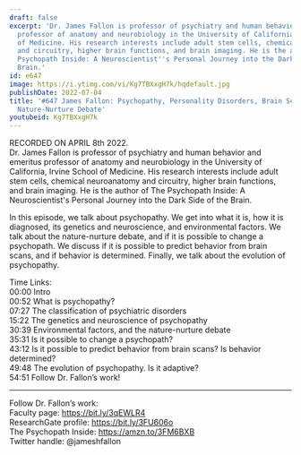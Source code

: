 ```yaml
---
draft: false
excerpt: 'Dr. James Fallon is professor of psychiatry and human behavior and emeritus
  professor of anatomy and neurobiology in the University of California, Irvine School
  of Medicine. His research interests include adult stem cells, chemical neuroanatomy
  and circuitry, higher brain functions, and brain imaging. He is the author of The
  Psychopath Inside: A Neuroscientist''s Personal Journey into the Dark Side of the
  Brain.'
id: e647
image: https://i.ytimg.com/vi/Kg7TBXxgH7k/hqdefault.jpg
publishDate: 2022-07-04
title: '#647 James Fallon: Psychopathy, Personality Disorders, Brain Scans, and the
  Nature-Nurture Debate'
youtubeid: Kg7TBXxgH7k
---
```

RECORDED ON APRIL 8th 2022.  
Dr. James Fallon is professor of psychiatry and human behavior and emeritus professor of anatomy and neurobiology in the University of California, Irvine School of Medicine. His research interests include adult stem cells, chemical neuroanatomy and circuitry, higher brain functions, and brain imaging. He is the author of The Psychopath Inside: A Neuroscientist's Personal Journey into the Dark Side of the Brain.

In this episode, we talk about psychopathy. We get into what it is, how it is diagnosed, its genetics and neuroscience, and environmental factors. We talk about the nature-nurture debate, and if it is possible to change a psychopath. We discuss if it is possible to predict behavior from brain scans, and if behavior is determined. Finally, we talk about the evolution of psychopathy.

Time Links:  
00:00 Intro  
00:52  What is psychopathy?  
07:27  The classification of psychiatric disorders  
15:22  The genetics and neuroscience of psychopathy  
30:39  Environmental factors, and the nature-nurture debate  
35:31  Is it possible to change a psychopath?  
43:12  Is it possible to predict behavior from brain scans? Is behavior determined?  
49:48  The evolution of psychopathy. Is it adaptive?  
54:51  Follow Dr. Fallon’s work!

---

Follow Dr. Fallon’s work:  
Faculty page: https://bit.ly/3qEWLR4  
ResearchGate profile: https://bit.ly/3FU606o  
The Psychopath Inside: https://amzn.to/3FM6BXB  
Twitter handle: @jameshfallon

